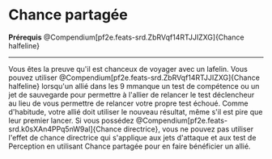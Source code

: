 # Chance partagée

<p><span id="ctl00_MainContent_DetailedOutput"><strong>Prérequis</strong> @Compendium[pf2e.feats-srd.ZbRVqf14RTJJIZXG]{Chance halfeline}<br /></span></p>
<hr />
<p>Vous êtes la preuve qu'il est chanceux de voyager avec un lafelin. Vous pouvez utiliser @Compendium[pf2e.feats-srd.ZbRVqf14RTJJIZXG]{Chance halfeline} lorsqu'un allié dans les 9 mmanque un test de compétence ou un jet de sauvegarde pour permettre à l'allier de relancer le test déclencheur au lieu de vous permettre de relancer votre propre test échoué. Comme d'habitude, votre allié doit utiliser le nouveau résultat, même s'il est pire que leur premier lancer. Si vous possédez @Compendium[pf2e.feats-srd.k0sXAn4PPq5nW9al]{Chance directrice}, vous ne pouvez pas utiliser l'effet de chance directrice qui s'applique aux jets d'attaque et aux test de Perception en utilisant Chance partagée pour en faire bénéficier un allié.&nbsp;</p>
